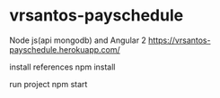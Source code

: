 # vrsantos-payschedule

Node js(api mongodb) and Angular 2
https://vrsantos-payschedule.herokuapp.com/

install references
npm install

run project
npm start

